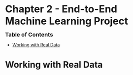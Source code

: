 <font size=6>**Chapter 2 - End-to-End Machine Learning Project**</font>

<font size=4>**Table of Contents**</font>

- [Working with Real Data](#working-with-real-data)


# Working with Real Data
